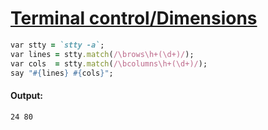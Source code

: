 [1]: http://rosettacode.org/wiki/Terminal_control/Dimensions

# [Terminal control/Dimensions][1]

```ruby
var stty = `stty -a`;
var lines = stty.match(/\brows\h+(\d+)/);
var cols  = stty.match(/\bcolumns\h+(\d+)/);
say "#{lines} #{cols}";
```

#### Output:
```
24 80
```